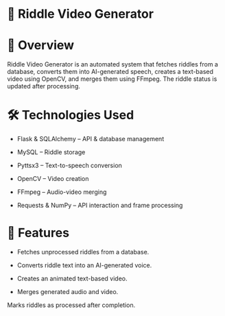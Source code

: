 # 🧩 Riddle Video Generator

# 📌  Overview

Riddle Video Generator is an automated system that fetches riddles from a database, converts them into AI-generated speech, creates a text-based video using OpenCV, and merges them using FFmpeg. The riddle status is updated after processing.

# 🛠️ Technologies Used

- Flask & SQLAlchemy – API & database management

- MySQL – Riddle storage

- Pyttsx3 – Text-to-speech conversion

- OpenCV – Video creation

- FFmpeg – Audio-video merging

- Requests & NumPy – API interaction and frame processing

# 🚀 Features

- Fetches unprocessed riddles from a database.

- Converts riddle text into an AI-generated voice.

- Creates an animated text-based video.

- Merges generated audio and video.

Marks riddles as processed after completion.
